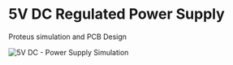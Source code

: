 # 5V DC Regulated Power Supply 
Proteus simulation and PCB Design <br/>

![5V DC - Power Supply Simulation](https://user-images.githubusercontent.com/49475559/120933828-9605bb80-c719-11eb-9904-22a512770951.png)
